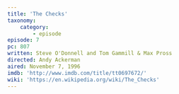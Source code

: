 ```yaml
---
title: 'The Checks'
taxonomy:
    category:
        - episode
episode: 7
pc: 807
written: Steve O'Donnell and Tom Gammill & Max Pross
directed: Andy Ackerman
aired: November 7, 1996
imdb: 'http://www.imdb.com/title/tt0697672/'
wiki: 'https://en.wikipedia.org/wiki/The_Checks'
---
```


